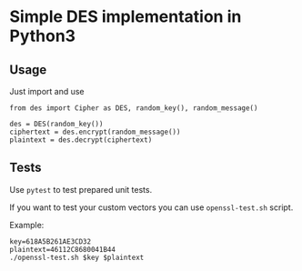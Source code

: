 # Simple DES implementation in Python3

## Usage

Just import and use

    from des import Cipher as DES, random_key(), random_message()

    des = DES(random_key())
    ciphertext = des.encrypt(random_message())
    plaintext = des.decrypt(ciphertext)

## Tests

Use `pytest` to test prepared unit tests.

If you want to test your custom vectors you can use `openssl-test.sh` script.

Example:

    key=618A5B261AE3CD32
    plaintext=46112C8680041B44
    ./openssl-test.sh $key $plaintext
